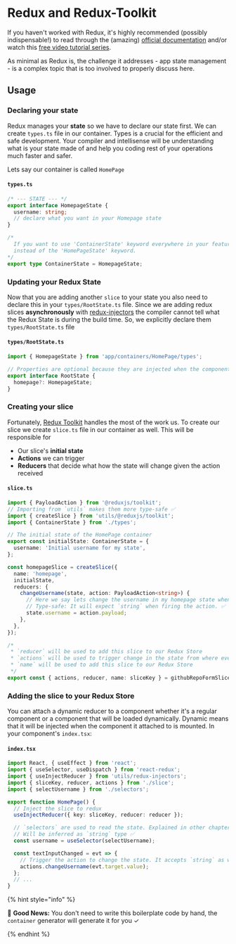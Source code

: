 # Redux and Redux-Toolkit

If you haven't worked with Redux, it's highly recommended (possibly indispensable!)
to read through the (amazing) [official documentation](http://redux.js.org)
and/or watch this [free video tutorial series](https://egghead.io/series/getting-started-with-redux).

As minimal as Redux is, the challenge it addresses - app state
management - is a complex topic that is too involved to properly discuss here.

## Usage

### Declaring your state

Redux manages your **state** so we have to declare our state first. We can create `types.ts` file in our container. Types is a crucial for the efficient and safe development. Your compiler and intellisense will be understanding what is your state made of and help you coding rest of your operations much faster and safer.

Lets say our container is called `HomePage`

#### `types.ts`

```ts
/* --- STATE --- */
export interface HomepageState {
  username: string;
  // declare what you want in your Homepage state
}

/* 
  If you want to use 'ContainerState' keyword everywhere in your feature folder, 
  instead of the 'HomePageState' keyword.
*/
export type ContainerState = HomepageState;
```

### Updating your Redux State

Now that you are adding another `slice` to your state you also need to declare this in your `types/RootState.ts` file. Since we are adding redux slices **asynchronously** with [redux-injectors](redux-injectors.md) the compiler cannot tell what the Redux State is during the build time. So, we explicitly declare them `types/RootState.ts` file

#### `types/RootState.ts`

```ts
import { HomepageState } from 'app/containers/HomePage/types';

// Properties are optional because they are injected when the components are mounted sometime in your application's life. So, not available always
export interface RootState {
  homepage?: HomepageState;
}
```

### Creating your slice

Fortunately, [Redux Toolkit](https://redux-toolkit.js.org) handles the most of the work us. To create our slice we create `slice.ts` file in our container as well. This will be responsible for

- Our slice's **initial state**
- **Actions** we can trigger
- **Reducers** that decide what how the state will change given the action received

#### `slice.ts`

```ts
import { PayloadAction } from '@reduxjs/toolkit';
// Importing from `utils` makes them more type-safe ✅
import { createSlice } from 'utils/@reduxjs/toolkit';
import { ContainerState } from './types';

// The initial state of the HomePage container
export const initialState: ContainerState = {
  username: 'Initial username for my state',
};

const homepageSlice = createSlice({
  name: 'homepage',
  initialState,
  reducers: {
    changeUsername(state, action: PayloadAction<string>) {
      // Here we say lets change the username in my homepage state when changeUsername actions fires
      // Type-safe: It will expect `string` when firing the action. ✅
      state.username = action.payload;
    },
  },
});

/*
 * `reducer` will be used to add this slice to our Redux Store
 * `actions` will be used to trigger change in the state from where ever you want
 * `name` will be used to add this slice to our Redux Store
 */
export const { actions, reducer, name: sliceKey } = githubRepoFormSlice;
```

### Adding the slice to your Redux Store

You can attach a dynamic reducer to a component whether it's a regular component
or a component that will be loaded dynamically. Dynamic means that it will be
injected when the component it attached to is mounted. In your component's `index.tsx`:

#### `index.tsx`

```ts
import React, { useEffect } from 'react';
import { useSelector, useDispatch } from 'react-redux';
import { useInjectReducer } from 'utils/redux-injectors';
import { sliceKey, reducer, actions } from './slice';
import { selectUsername } from './selectors';

export function HomePage() {
  // Inject the slice to redux
  useInjectReducer({ key: sliceKey, reducer: reducer });

  // `selectors` are used to read the state. Explained in other chapter
  // Will be inferred as `string` type ✅
  const username = useSelector(selectUsername);

  const textInputChanged = evt => {
    // Trigger the action to change the state. It accepts `string` as we declared in `slice.ts`. Fully type-safe ✅
    actions.changeUsername(evt.target.value);
  };
  // ...
}
```

{% hint style="info" %}

🎉 **Good News:** You don't need to write this boilerplate code by hand, the `container` generator will generate it for you ✓

{% endhint %}
